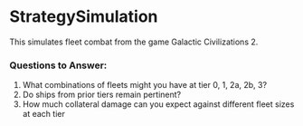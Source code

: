# StrategySimulation

This simulates fleet combat from the game Galactic Civilizations 2.

### Questions to Answer:

1) What combinations of fleets might you have at tier 0, 1, 2a, 2b, 3?
2) Do ships from prior tiers remain pertinent?
3) How much collateral damage can you expect against different fleet sizes at each tier
